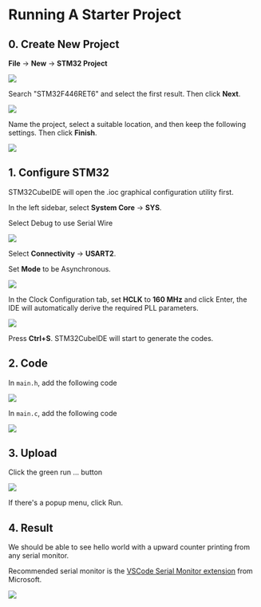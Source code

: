 # Running A Starter Project

## 0. Create New Project

**File** -> **New** -> **STM32 Project**

![](<../../.gitbook/assets/image (32).png>)



Search "STM32F446RET6" and select the first result. Then click **Next**.

![](<../../.gitbook/assets/image (62).png>)



Name the project, select a suitable location, and then keep the following settings. Then click **Finish**.

![](<../../.gitbook/assets/image (44).png>)



## 1. Configure STM32

STM32CubeIDE will open the .ioc graphical configuration utility first.

In the left sidebar, select **System Core** -> **SYS**.

Select Debug to use Serial Wire

![](<../../.gitbook/assets/image (113).png>)



Select **Connectivity** -> **USART2**.

Set **Mode** to be Asynchronous.

![](<../../.gitbook/assets/image (26) (1).png>)



In the Clock Configuration tab, set **HCLK** to **160 MHz** and click Enter, the IDE will automatically derive the required PLL parameters.

![](<../../.gitbook/assets/image (76).png>)



Press **Ctrl+S**. STM32CubeIDE will start to generate the codes.



## 2. Code

In `main.h`, add the following code

![](<../../.gitbook/assets/image (2) (1) (1) (1).png>)



In `main.c`, add the following code

![](<../../.gitbook/assets/image (99).png>)



## 3. Upload

Click the green run ... button

![](<../../.gitbook/assets/image (67).png>)

If there's a popup menu, click Run.



## 4. Result

We should be able to see hello world with a upward counter printing from any serial monitor.

Recommended serial monitor is the [VSCode Serial Monitor extension](https://marketplace.visualstudio.com/items?itemName=ms-vscode.vscode-serial-monitor) from Microsoft.

![](<../../.gitbook/assets/image (122).png>)

